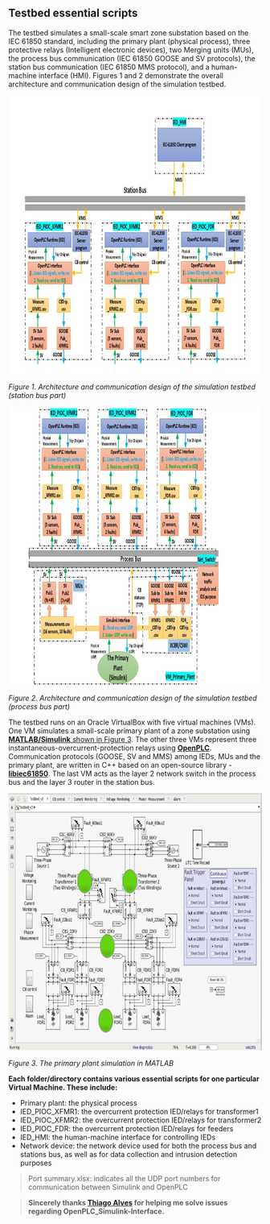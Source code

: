 ## Testbed essential scripts

The testbed simulates a small-scale smart zone substation based on the IEC 61850 standard, including the primary plant (physical process), three protective relays (Intelligent electronic devices), two Merging units (MUs), the process bus communication (IEC 61850 GOOSE and SV protocols), the station bus communication (IEC 61850 MMS protocol), and a human-machine interface (HMI). Figures 1 and 2 demonstrate the overall architecture and communication design of the simulation testbed.

<img src="Testbed design (Station-bus).jpg" alt="" width="800" height="553" />

*Figure 1. Architecture and communication design of the simulation testbed (station bus part)*

<img src="Testbed design (Process-bus).jpg" alt="" width="800" height="553" />

*Figure 2. Architecture and communication design of the simulation testbed (process bus part)*

The testbed runs on an Oracle VirtualBox with five virtual machines (VMs). One VM simulates a small-scale primary plant of a zone substation using [**MATLAB/Simulink** shown in Figure 3](https://www.mathworks.com/products/simulink). The other three VMs represent three instantaneous-overcurrent-protection relays using [**OpenPLC**](https://www.openplcproject.com). Communication protocols (GOOSE, SV and MMS) among IEDs, MUs and the primary plant, are written in C++ based on an open-source library - [**libiec61850**](http://libiec61850.com). The last VM acts as the layer 2 network switch in the process bus and the layer 3 router in the station bus.

<img src="PrimaryPlant.jpg" alt="" width="800" height="510" />

*Figure 3. The primary plant simulation in MATLAB*

**Each folder/directory contains various essential scripts for one particular Virtual Machine. These include:**
- Primary plant: the physical process
- IED_PIOC_XFMR1: the overcurrent protection IED/relays for transformer1
- IED_PIOC_XFMR2: the overcurrent protection IED/relays for transformer2
- IED_PIOC_FDR: the overcurrent protection IED/relays for feeders
- IED_HMI: the human-machine interface for controlling IEDs
- Network device: the network device used for both the process bus and stations bus, as well as for data collection and intrusion detection purposes

> Port summary.xlsx: indicates all the UDP port numbers for communication between Simulink and OpenPLC

> **Sincerely thanks [Thiago Alves](https://github.com/thiagoralves) for helping me solve issues regarding OpenPLC_Simulink-Interface.**